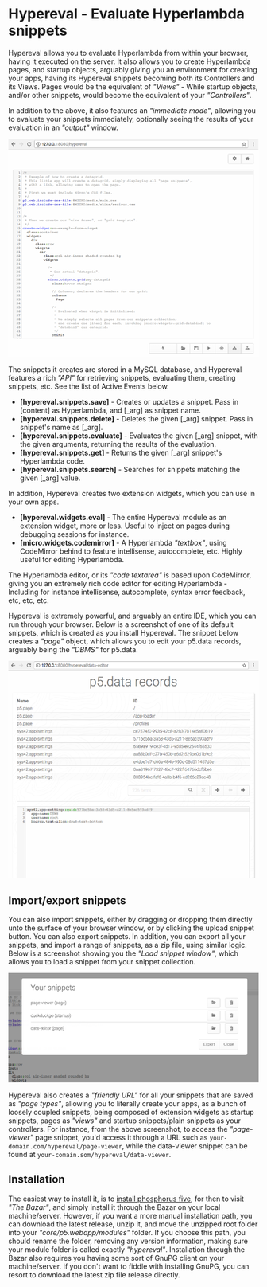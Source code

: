 # Hypereval - Evaluate Hyperlambda snippets

Hypereval allows you to evaluate Hyperlambda from within your browser, having it executed
on the server. It also allows you to create Hyperlambda pages, and startup objects, arguably
giving you an environment for creating your apps, having its Hypereval snippets becoming both 
its Controllers and its Views. Pages would be the equivalent of _"Views"_ - While startup objects, 
and/or other snippets, would become the equivalent of your _"Controllers"_.

In addition to the above, it also features an _"immediate mode"_, allowing you to evaluate your
snippets immediately, optionally seeing the results of your evaluation in an _"output"_ window.

![alt screenshot](media/screenshot-hypereval-2.png)

The snippets it creates are stored in a MySQL database, and Hypereval features a rich _"API"_
for retrieving snippets, evaluating them, creating snippets, etc. See the list of Active Events
below.

* __[hypereval.snippets.save]__ - Creates or updates a snippet. Pass in [content] as Hyperlambda, and [_arg] as snippet name.
* __[hypereval.snippets.delete]__ - Deletes the given [_arg] snippet. Pass in snippet's name as [_arg].
* __[hypereval.snippets.evaluate]__ - Evaluates the given [_arg] snippet, with the given arguments, returning the results of the evaluation.
* __[hypereval.snippets.get]__ - Returns the given [_arg] snippet's Hyperlambda code.
* __[hypereval.snippets.search]__ - Searches for snippets matching the given [_arg] value.

In addition, Hypereval creates two extension widgets, which you can use in your own apps.

* __[hypereval.widgets.eval]__ - The entire Hypereval module as an extension widget, more or less. Useful to inject on pages during debugging sessions for instance.
* __[micro.widgets.codemirror]__ - A Hyperlambda _"textbox"_, using CodeMirror behind to feature intellisense, autocomplete, etc. Highly useful for editing Hyperlambda.

The Hyperlambda editor, or its _"code textarea"_ is based upon CodeMirror, giving you an extremely rich code editor for editing Hyperlambda -
Including for instance intellisense, autocomplete, syntax error feedback, etc, etc, etc.

Hypereval is extremely powerful, and arguably an entire IDE, which you can run through your browser. Below is a screenshot of one of its default
snippets, which is created as you install Hypereval. The snippet below creates a _"page"_ object, which allows you to edit your p5.data records,
arguably being the _"DBMS"_ for p5.data.

![alt screenshot](media/hypereval-data-editor-snippet.png)

## Import/export snippets

You can also import snippets, either by dragging or dropping them directly unto the surface of your browser window, or by clicking the 
upload snippet button. You can also export snippets. In addition, you can export all your snippets, and import a range of snippets, as a zip
file, using similar logic. Below is a screenshot showing you the _"Load snippet window"_, which allows you to load a snippet from your snippet
collection.

![alt screenshot](media/hypereval-load-snippet.png)

Hypereval also creates a _"friendly URL"_ for all your snippets that are saved as _"page types"_, allowing you to literally create your apps,
as a bunch of loosely coupled snippets, being composed of extension widgets as startup snippets, pages as _"views"_ and startup snippets/plain snippets
as your controllers. For instance, from the above screenshot, to access the _"page-viewer"_ page snippet, you'd access it through a URL
such as `your-domain.com/hypereval/page-viewer`, while the data-viewer snippet can be found at `your-comain.som/hypereval/data-viewer`.

## Installation

The easiest way to install it, is to [install phosphorus five](https://github.com/polterguy/phosphorusfive),
for then to visit _"The Bazar"_, and simply install it through the Bazar on your local machine/server.
However, if you want a more manual installation path, you can download the latest release,
unzip it, and move the unzipped root folder into your _"core/p5.webapp/modules"_ folder. If you
choose this path, you should rename the folder, removing any version information, making sure
your module folder is called exactly _"hypereval"_. Installation through the Bazar
also requires you having some sort of GnuPG client on your machine/server. If you don't want
to fiddle with installing GnuPG, you can resort to download the latest zip file release directly.
